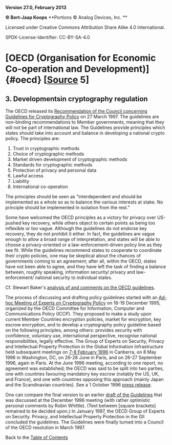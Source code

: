 **Version 27.0, February 2013**

**© Bert-Jaap Koops**
**Portions © Analog Devices, Inc. **  

Licensed under Creative Commons Attribution Share Alike 4.0 International.

SPDX-License-Identifier: CC-BY-SA-4.0

# [OECD (Organisation for Economic Co-operation and Development)]{#oecd} \[[Source](../sources.md) 5\]

## 3. Developmentsin cryptography regulation  
The OECD released its [Recommendation of the Council concerning
Guidelines for Cryptography
Policy](http://www.oecd.org/dsti/sti/it/secur/prod/e-crypto.htm) on 27
March 1997. The guidelines are non-binding recommendations to Member
governments, meaning that they will not be part of international law.
The Guidelines provide principles which states should take into account
and balance in developing a national crypto policy. The principles are:

1.  Trust in cryptographic methods
2.  Choice of cryptographic methods
3.  Market driven development of cryptographic methods
4.  Standards for cryptographic methods
5.  Protection of privacy and personal data
6.  Lawful access
7.  Liability
8.  International co-operation

The principles should be seen as \"interdependent and should be
implemented as a whole so as to balance the various interests at stake.
No principle should be implemented in isolation from the rest.\"

Some have welcomed the OECD principles as a victory for privacy over
US-pushed key recovery, while others object to certain points as being
too inflexible or too vague. Although the guidelines do not endorse key
recovery, they do not prohibit it either. In fact, the guidelines are
vague enough to allow a broad range of interpretation, and states will
be able to choose a privacy-oriented or a law-enforcement-driven policy
line as they see fit. While the guidelines recommend states to cooperate
to coordinate their crypto policies, one may be skeptical about the
chances of governments coming to an agreement; after all, within the
OECD, states have not been able to agree, and they have left the task of
finding a balance between, roughly speaking, information security/
privacy and law-enforcement/ national security to individual states.

Cf. Stewart Baker\'s [analysis of and comments on the OECD
guidelines](http://www.steptoe.com/comment.htm).

The process of discussing and drafting policy guidelines started with an
[Ad-hoc Meeting of Experts on Cryptography
Policy](http://www.us.net/~steptoe/276908.htm) on 18-19 December 1995,
organized by the OECD Committee for Information, Computer and
Communications Policy (ICCP). They proposed to make a study upon current
Member Countries encryption policies, market for encryption, key escrow
encryption, and to develop a cryptography policy guideline based on the
following principles, among others: provides security with confidence,
voluntary use, international perspective, recognise national
responsibilities, legally effective. The Group of Experts on Security,
Privacy and Intellectual Property Protection in the Global Information
Infrastructure held subsequent meetings on [7-8 February
1996](http://pandora.nla.gov.au/nph-arch/2000/Z2000-Aug-16/http://oecdconf/oecdconf.html)
in Canberra, on 8 May 1996 in Washington, DC, on 26-28 June in Paris,
and on 26-27 September 1996, again in Paris. At the June 1996 meeting,
according to one report, no agreement was established; the OECD was said
to be split into two parties, one with countries favouring mandatory key
escrow (notably the US, UK, and France), and one with countries opposing
this approach (mainly Japan and the Scandinavian countries). See a 1
October 1996 [press
release](http://www.epic.org/events/crypto_paris/releaseE_OECD.html).

One can compare the final version to an earlier [draft of the
Guidelines](http://www.ozemail.com.au/~firstpr/crypto/oecd_dr2.htm) that
was discussed at the December 1996 meeting (with rather optimistic
personal comments by Robin Whittle). (Text between \[square brackets\]
remained to be decided upon.) In January 1997, the OECD Group of Experts
on Security. Privacy, and Intellectual Property Protection in the GII
concluded the guidelines. The Guidelines were finally turned into a
Council of the OECD resolution in March 1997.

Back to the [Table of Contents](index.md)
